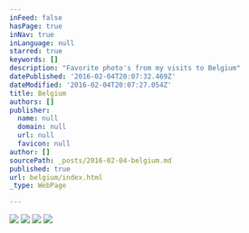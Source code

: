 ```yaml
---
inFeed: false
hasPage: true
inNav: true
inLanguage: null
starred: true
keywords: []
description: "Favorite photo's from my visits to Belgium"
datePublished: '2016-02-04T20:07:32.469Z'
dateModified: '2016-02-04T20:07:27.054Z'
title: Belgium
authors: []
publisher:
  name: null
  domain: null
  url: null
  favicon: null
author: []
sourcePath: _posts/2016-02-04-belgium.md
published: true
url: belgium/index.html
_type: WebPage

---
```

![](https://the-grid-user-content.s3-us-west-2.amazonaws.com/8b1d781e-70c5-4ebf-8d4e-0167a6c99f41.JPG)
![](https://the-grid-user-content.s3-us-west-2.amazonaws.com/45b94162-4ae4-43f2-a44e-ec239ab05955.JPG)
![](https://the-grid-user-content.s3-us-west-2.amazonaws.com/bfaa0662-b280-4d47-9d43-1c2f73470ed4.JPG)
![](https://the-grid-user-content.s3-us-west-2.amazonaws.com/f8c733d6-ef59-475c-8215-63fb13dff0bd.JPG)